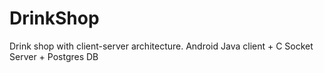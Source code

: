 # DrinkShop
 Drink shop with client-server architecture. Android Java client + C Socket Server + Postgres DB
